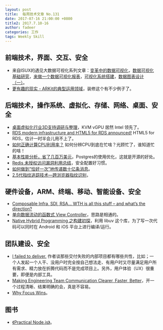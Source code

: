 ```yaml
---
layout: post
title:  每周技术文章 No.131
date: 2017-07-16 21:00:00 +0800
title2: 2017.7.10-16
author: fadeer
categories: 工作
tags: Weekly Skill
---
```


前端技术，界面、交互、安全
----
* 来自ISUX的遇见大数据可视化系列文章：[变革中的数据可视化](https://isux.tencent.com/data-visualization-01.html)，[数据可视化基础研究](https://isux.tencent.com/data-visitation-02.html)，[来做一个数据可视化报表](https://isux.tencent.com/data-visitation-03.html)，[可视化系统搭建](https://isux.tencent.com/data-visualization-04.html)，[数据图表设计（一）](https://isux.tencent.com/data-visitation-05.html)。
* [更有趣的现实 - ARKit的典型运用领域](http://beforweb.com/node/910)，装修这个有不少例子了。

后端技术，操作系统、虚拟化、存储、网络、桌面、安全
----
* [桌面虚拟化行业3D支持调研与整理](https://blog.lofyer.org/3d-vgpu/)，KVM vGPU 居然 Intel 领先了。
* [RDS modern infrastructure and HTML5 for RDS announced!](http://microsoftplatform.blogspot.com/2017/07/rds-modern-infrastructure-and-html5-for.html) HTML5 for RDS，估计一时半会儿用不上了。
* [如何正确计算CPU利用率？](https://blog.lofyer.org/%E5%A6%82%E4%BD%95%E6%AD%A3%E7%A1%AE%E8%AE%A1%E7%AE%97cpu%E5%88%A9%E7%94%A8%E7%8E%87%EF%BC%9F/) 如何分辨CPU到底在忙啥？光顾忙了，谁知道忙的啥！
* [基本性能分析，省了几百万美元](http://blog.jobbole.com/111795/)，Postgres的使用优化，这就是开源的好处。
* [Redis 未授权访问漏洞利用总结](http://www.alloyteam.com/2017/07/12910/)，安全配置好习惯。
* [如何做到“恰好一次”地传递数十亿条消息](http://www.iteye.com/news/32533)。
* [2.5代指纹追踪技术—跨浏览器指纹识别](http://paper.seebug.org/350/)，

硬件设备，ARM、终端、移动、智能设备、安全
----
* [Composable Infra, SDI, RSA… WTH is all this stuff – and what’s the direction?](http://virtualgeek.typepad.com/virtual_geek/2017/07/composable-infra-sdi-rsa-wth-is-all-this-stuff-and-whats-the-direction.html)
* [单向数据流动的函数式 View Controller](https://onevcat.com/2017/07/state-based-viewcontroller/)，思路是相通的。
* [Native Hybrid Programming 之构建初探](https://geminiwen.com/archives/45/)，利用 libuv 这个库，为了写一次代码可以同时在 Android 和 iOS 平台上进行编译/运行。

团队建设、安全
----
* [I failed to deliver.](https://dev.to/schniz/i-failed-todeliver) 作者谈那些交付失败的内部项目都有哪些共性，比如；一个人发起一个人干、没用户时完全按自己想法走、有用户时又尽量满足用户所有需求、精力放在折腾代码而不是完成项目上。另外，用户体验（UX）很重要，即便是内部工具。
* [Making Engineering Team Communication Clearer, Faster, Better](http://firstround.com/review/making-engineering-team-communication-clearer-faster-better/)，开一个过程清晰、结果明确的会，真是不容易。
* [Why Focus Wins](http://www.coelevate.com/essays/why-focus-wins)。

图书
----
* [《Practical Node.js》](https://github.com/azat-co/practicalnode#practical-nodejs-2nd-edition-table-of-contents)。

